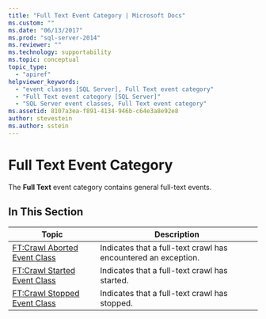 ```yaml
---
title: "Full Text Event Category | Microsoft Docs"
ms.custom: ""
ms.date: "06/13/2017"
ms.prod: "sql-server-2014"
ms.reviewer: ""
ms.technology: supportability
ms.topic: conceptual
topic_type: 
  - "apiref"
helpviewer_keywords: 
  - "event classes [SQL Server], Full Text event category"
  - "Full Text event category [SQL Server]"
  - "SQL Server event classes, Full Text event category"
ms.assetid: 8107a3ea-f891-4134-946b-c64e3a8e92e8
author: stevestein
ms.author: sstein
---
```

# Full Text Event Category
  The **Full Text** event category contains general full-text events.  
  
## In This Section  
  
|Topic|Description|  
|-----------|-----------------|  
|[FT:Crawl Aborted Event Class](ft-crawl-aborted-event-class.md)|Indicates that a full-text crawl has encountered an exception.|  
|[FT:Crawl Started Event Class](ft-crawl-started-event-class.md)|Indicates that a full-text crawl has started.|  
|[FT:Crawl Stopped Event Class](ft-crawl-stopped-event-class.md)|Indicates that a full-text crawl has stopped.|  
  
  
